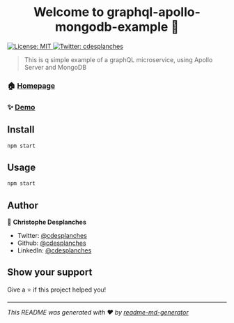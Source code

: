 <h1 align="center">Welcome to graphql-apollo-mongodb-example 👋</h1>
<p>
  <a href="#" target="_blank">
    <img alt="License: MIT" src="https://img.shields.io/badge/License-MIT-yellow.svg" />
  </a>
  <a href="https://twitter.com/cdesplanches" target="_blank">
    <img alt="Twitter: cdesplanches" src="https://img.shields.io/twitter/follow/cdesplanches.svg?style=social" />
  </a>
</p>

> This is q simple example of a graphQL microservice, using Apollo Server and MongoDB

### 🏠 [Homepage](https://github.com/cdesplanches/graphql-apollo-mongodb-example)

### ✨ [Demo](https://github.com/cdesplanches/graphql-apollo-mongodb-example)

## Install

```sh
npm start
```

## Usage

```sh
npm start
```

## Author

👤 **Christophe Desplanches**

* Twitter: [@cdesplanches](https://twitter.com/cdesplanches)
* Github: [@cdesplanches](https://github.com/cdesplanches)
* LinkedIn: [@cdesplanches](https://linkedin.com/in/cdesplanches)

## Show your support

Give a ⭐️ if this project helped you!

***
_This README was generated with ❤️ by [readme-md-generator](https://github.com/kefranabg/readme-md-generator)_